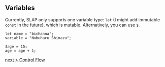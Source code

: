 ## Variables

Currently, SLAP only supports one variable type: `let` (I might add immutable `const` in the future), which is mutable. Alternatively, you can use `$`.

```
let name = "bichanna";
variable = "Nobuharu Shimazu";

$age = 15;
age = age + 1;
```

[next > Control Flow](https://github.com/bichanna/slap/blob/master/docs/syntax_doc/control_flow.md#control-flow)